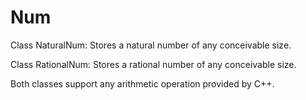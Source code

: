 Num
===

Class NaturalNum:
Stores a natural number of any conceivable size.

Class RationalNum:
Stores a rational number of any conceivable size.

Both classes support any arithmetic operation provided by C++.
